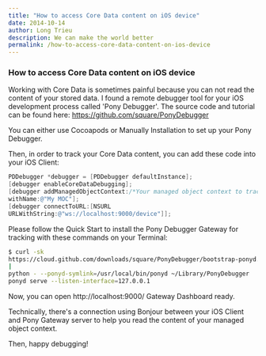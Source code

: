 ```yaml
---
title: "How to access Core Data content on iOS device"
date: 2014-10-14
author: Long Trieu
description: We can make the world better
permalink: /how-to-access-core-data-content-on-ios-device
---
```


### How to access Core Data content on iOS device

Working with Core Data is sometimes painful because you can not read the content of your stored data. I found a remote debugger tool for your iOS development process called 'Pony Debugger'. The source code and tutorial can be found here: https://github.com/square/PonyDebugger

You can either use Cocoapods or Manually Installation to set up your Pony Debugger.

Then, in order to track your Core Data content, you can add these code into your iOS Client:

``` objective-c
PDDebugger *debugger = [PDDebugger defaultInstance];
[debugger enableCoreDataDebugging];
[debugger addManagedObjectContext:/*Your managed object context to track*/
withName:@"My MOC"];
[debugger connectToURL:[NSURL
URLWithString:@"ws://localhost:9000/device"]];
```

Please follow the Quick Start to install the Pony Debugger Gateway for tracking with these commands on your Terminal:

``` bash
$ curl -sk
https://cloud.github.com/downloads/square/PonyDebugger/bootstrap-ponyd.py
|
python - --ponyd-symlink=/usr/local/bin/ponyd ~/Library/PonyDebugger
ponyd serve --listen-interface=127.0.0.1
```

Now, you can open http://localhost:9000/ Gateway Dashboard ready.

Technically, there's a connection using Bonjour between your iOS Client and Pony Gateway server to help you read the content of your managed object context.

Then, happy debugging!
